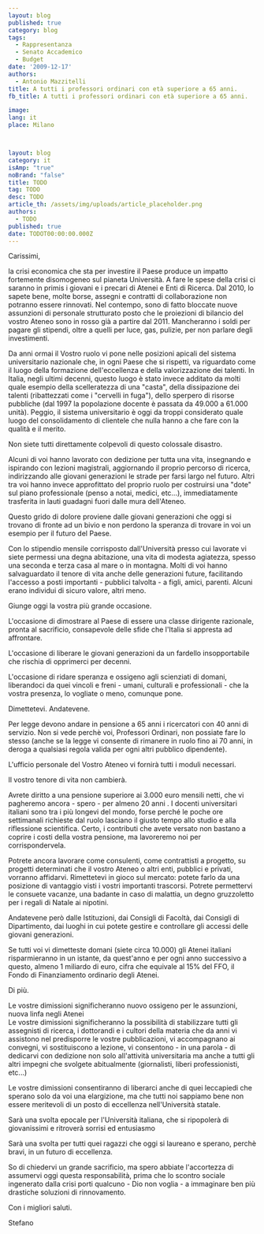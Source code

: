 ```yaml
---
layout: blog
published: true
category: blog
tags:
  - Rappresentanza
  - Senato Accademico
  - Budget
date: '2009-12-17'
authors:
  - Antonio Mazzitelli
title: A tutti i professori ordinari con età superiore a 65 anni.
fb_title: A tutti i professori ordinari con età superiore a 65 anni.

image: 
lang: it
place: Milano



layout: blog
category: it
isAmp: "true"
noBrand: "false"
title: TODO
tag: TODO
desc: TODO
article_th: /assets/img/uploads/article_placeholder.png
authors:
  - TODO
published: true
date: TODOT00:00:00.000Z
---
```


Carissimi, 

la crisi economica che sta per investire il Paese produce un impatto fortemente disomogeneo sul pianeta Università. A fare le spese della crisi ci saranno in primis i giovani e i precari di Atenei e Enti di Ricerca. Dal 2010, lo sapete bene, molte borse, assegni e contratti di collaborazione non potranno essere rinnovati. Nel contempo, sono di fatto bloccate nuove assunzioni di personale strutturato posto che le proiezioni di bilancio del vostro Ateneo sono in rosso già a partire dal 2011. Mancheranno i soldi per pagare gli stipendi, oltre a quelli per luce, gas, pulizie, per non parlare degli investimenti.  

Da anni ormai il Vostro ruolo vi pone nelle posizioni apicali del sistema universitario nazionale che, in ogni Paese che si rispetti, va riguardato come il luogo della formazione dell'eccellenza e della valorizzazione dei talenti. In Italia, negli ultimi decenni, questo luogo è stato invece additato da molti quale esempio della scelleratezza di una "casta", della dissipazione dei talenti (ribattezzati come i "cervelli in fuga"), dello sperpero di risorse pubbliche (dal 1997 la popolazione docente è passata da 49.000 a 61.000 unità). Peggio, il sistema universitario è oggi da troppi considerato quale luogo del consolidamento di clientele che nulla hanno a che fare con la qualità e il merito.   

Non siete tutti direttamente colpevoli di questo colossale disastro.   

Alcuni di voi hanno lavorato con dedizione per tutta una vita, insegnando e ispirando con lezioni magistrali, aggiornando il proprio percorso di ricerca, indirizzando alle giovani generazioni le strade per farsi largo nel futuro. Altri tra voi hanno invece approfittato del proprio ruolo per costruirsi una "dote" sul piano professionale (penso a notai, medici, etc...), immediatamente trasferita in lauti guadagni fuori dalle mura dell'Ateneo.  

Questo grido di dolore proviene dalle giovani generazioni che oggi si trovano di fronte ad un bivio e non perdono la speranza di trovare in voi un esempio per il futuro del Paese.   

Con lo stipendio mensile corrisposto dall'Università presso cui lavorate vi siete permessi una degna abitazione, una vita di modesta agiatezza, spesso una seconda e terza casa al mare o in montagna. Molti di voi hanno salvaguardato il tenore di vita anche delle generazioni future, facilitando l'accesso a posti importanti - pubblici talvolta - a figli, amici, parenti. Alcuni erano individui di sicuro valore, altri meno.  

Giunge oggi la vostra più grande occasione.   

L'occasione di dimostrare al Paese di essere una classe dirigente razionale, pronta al sacrificio, consapevole delle sfide che l'Italia si appresta ad affrontare.   

L'occasione di liberare le giovani generazioni da un fardello insopportabile che rischia di opprimerci per decenni. 

L'occasione di ridare speranza e ossigeno agli scienziati di domani, liberandoci da quei vincoli e freni - umani, culturali e professionali - che la vostra presenza, lo vogliate o meno, comunque pone.  

Dimettetevi. Andatevene.  

Per legge devono andare in pensione a 65 anni i ricercatori con 40 anni di servizio. Non si vede perchè voi, Professori Ordinari, non possiate fare lo stesso (anche se la legge vi consente di rimanere in ruolo fino ai 70 anni, in deroga a qualsiasi regola valida per ogni altri pubblico dipendente).   

L'ufficio personale del Vostro Ateneo vi fornirà tutti i moduli necessari.   

Il vostro tenore di vita non cambierà. 

Avrete diritto a una pensione superiore ai 3.000 euro mensili netti, che vi pagheremo ancora - spero - per almeno 20 anni . I docenti universitari italiani sono tra i più longevi del mondo, forse perché le poche ore settimanali richieste dal ruolo lasciano il giusto tempo allo studio e alla riflessione scientifica. Certo, i contributi che avete versato non bastano a coprire i costi della vostra pensione, ma lavoreremo noi per corrispondervela.   

Potrete ancora lavorare come consulenti, come contrattisti a progetto, su progetti determinati che il vostro Ateneo o altri enti, pubblici e privati, vorranno affidarvi. Rimettetevi in gioco sul mercato: potete farlo da una posizione di vantaggio visti i vostri importanti trascorsi. Potrete permettervi le consuete vacanze, una badante in caso di malattia, un degno gruzzoletto per i regali di Natale ai nipotini.  

Andatevene però dalle Istituzioni, dai Consigli di Facoltà, dai Consigli di Dipartimento, dai luoghi in cui potete gestire e controllare gli accessi delle giovani generazioni.   

Se tutti voi vi dimetteste domani (siete circa 10.000) gli Atenei italiani risparmieranno in un istante, da quest'anno e per ogni anno successivo a questo, almeno 1 miliardo di euro, cifra che equivale al 15% del FFO, il Fondo di Finanziamento ordinario degli Atenei.   

Di più.   

Le vostre dimissioni significheranno nuovo ossigeno per le assunzioni, nuova linfa negli Atenei  
Le vostre dimissioni significheranno la possibilità di stabilizzare tutti gli assegnisti di ricerca, i dottorandi e i cultori della materia che da anni vi assistono nel predisporre le vostre pubblicazioni, vi accompagnano ai convegni, vi sostituiscono a lezione, vi consentono - in una parola - di dedicarvi con dedizione non solo all'attività universitaria ma anche a tutti gli altri impegni che svolgete abitualmente (giornalisti, liberi professionisti, etc...)  

Le vostre dimissioni consentiranno di liberarci anche di quei leccapiedi che sperano solo da voi una elargizione, ma che tutti noi sappiamo bene non essere meritevoli di un posto di eccellenza nell'Università statale.  

Sarà una svolta epocale per l'Università italiana, che si ripopolerà di giovanissimi e ritroverà sorrisi ed entusiasmo  

Sarà una svolta per tutti quei ragazzi che oggi si laureano e sperano, perchè bravi, in un futuro di eccellenza.   

So di chiedervi un grande sacrificio, ma spero abbiate l'accortezza di assumervi oggi questa responsabilità, prima che lo scontro sociale ingenerato dalla crisi porti qualcuno - Dio non voglia - a immaginare ben più drastiche soluzioni di rinnovamento.  

Con i migliori saluti.  

Stefano
